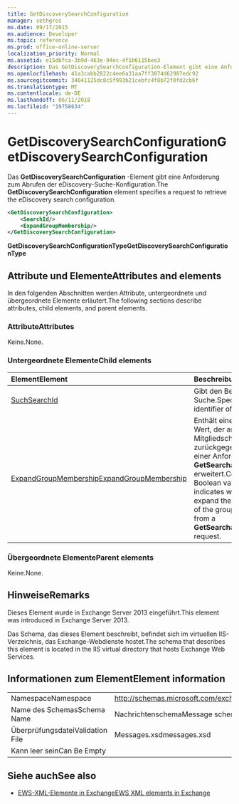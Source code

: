 ```yaml
---
title: GetDiscoverySearchConfiguration
manager: sethgros
ms.date: 09/17/2015
ms.audience: Developer
ms.topic: reference
ms.prod: office-online-server
localization_priority: Normal
ms.assetid: e15dbfca-3b9d-463e-94ec-4f1b6115bee3
description: Das GetDiscoverySearchConfiguration-Element gibt eine Anforderung zum Abrufen der eDiscovery-Suche-Konfiguration.
ms.openlocfilehash: 41a3cabb2822c4ee6a31aa7ff3074d62987edc92
ms.sourcegitcommit: 34041125dc8c5f993b21cebfc4f8b72f0fd2cb6f
ms.translationtype: MT
ms.contentlocale: de-DE
ms.lasthandoff: 06/11/2018
ms.locfileid: "19758634"
---
```

# <a name="getdiscoverysearchconfiguration"></a><span data-ttu-id="a83b8-103">GetDiscoverySearchConfiguration</span><span class="sxs-lookup"><span data-stu-id="a83b8-103">GetDiscoverySearchConfiguration</span></span>

<span data-ttu-id="a83b8-104">Das **GetDiscoverySearchConfiguration** -Element gibt eine Anforderung zum Abrufen der eDiscovery-Suche-Konfiguration.</span><span class="sxs-lookup"><span data-stu-id="a83b8-104">The **GetDiscoverySearchConfiguration** element specifies a request to retrieve the eDiscovery search configuration.</span></span> 
  
```XML
<GetDiscoverySearchConfiguration>
    <SearchId/>
    <ExpandGroupMembership/>
</GetDiscoverySearchConfiguration>
```

 <span data-ttu-id="a83b8-105">**GetDiscoverySearchConfigurationType**</span><span class="sxs-lookup"><span data-stu-id="a83b8-105">**GetDiscoverySearchConfigurationType**</span></span>
## <a name="attributes-and-elements"></a><span data-ttu-id="a83b8-106">Attribute und Elemente</span><span class="sxs-lookup"><span data-stu-id="a83b8-106">Attributes and elements</span></span>

<span data-ttu-id="a83b8-107">In den folgenden Abschnitten werden Attribute, untergeordnete und übergeordnete Elemente erläutert.</span><span class="sxs-lookup"><span data-stu-id="a83b8-107">The following sections describe attributes, child elements, and parent elements.</span></span>
  
### <a name="attributes"></a><span data-ttu-id="a83b8-108">Attribute</span><span class="sxs-lookup"><span data-stu-id="a83b8-108">Attributes</span></span>

<span data-ttu-id="a83b8-109">Keine.</span><span class="sxs-lookup"><span data-stu-id="a83b8-109">None.</span></span>
  
### <a name="child-elements"></a><span data-ttu-id="a83b8-110">Untergeordnete Elemente</span><span class="sxs-lookup"><span data-stu-id="a83b8-110">Child elements</span></span>

|<span data-ttu-id="a83b8-111">**Element**</span><span class="sxs-lookup"><span data-stu-id="a83b8-111">**Element**</span></span>|<span data-ttu-id="a83b8-112">**Beschreibung**</span><span class="sxs-lookup"><span data-stu-id="a83b8-112">**Description**</span></span>|
|:-----|:-----|
|[<span data-ttu-id="a83b8-113">Such</span><span class="sxs-lookup"><span data-stu-id="a83b8-113">SearchId</span></span>](searchid.md) <br/> |<span data-ttu-id="a83b8-114">Gibt den Bezeichner der Suche.</span><span class="sxs-lookup"><span data-stu-id="a83b8-114">Specifies the identifier of the search.</span></span>  <br/> |
|[<span data-ttu-id="a83b8-115">ExpandGroupMembership</span><span class="sxs-lookup"><span data-stu-id="a83b8-115">ExpandGroupMembership</span></span>](expandgroupmembership.md) <br/> |<span data-ttu-id="a83b8-116">Enthält einen booleschen Wert, der angibt, ob die Mitgliedschaft der Gruppe zurückgegeben, die aus einer Anforderung **GetSearchableMailboxes** erweitert.</span><span class="sxs-lookup"><span data-stu-id="a83b8-116">Contains a Boolean value that indicates whether to expand the membership of the group returned from a **GetSearchableMailboxes** request.</span></span>  <br/> |
   
### <a name="parent-elements"></a><span data-ttu-id="a83b8-117">Übergeordnete Elemente</span><span class="sxs-lookup"><span data-stu-id="a83b8-117">Parent elements</span></span>

<span data-ttu-id="a83b8-118">Keine.</span><span class="sxs-lookup"><span data-stu-id="a83b8-118">None.</span></span>
  
## <a name="remarks"></a><span data-ttu-id="a83b8-119">Hinweise</span><span class="sxs-lookup"><span data-stu-id="a83b8-119">Remarks</span></span>

<span data-ttu-id="a83b8-120">Dieses Element wurde in Exchange Server 2013 eingeführt.</span><span class="sxs-lookup"><span data-stu-id="a83b8-120">This element was introduced in Exchange Server 2013.</span></span>
  
<span data-ttu-id="a83b8-121">Das Schema, das dieses Element beschreibt, befindet sich im virtuellen IIS-Verzeichnis, das Exchange-Webdienste hostet.</span><span class="sxs-lookup"><span data-stu-id="a83b8-121">The schema that describes this element is located in the IIS virtual directory that hosts Exchange Web Services.</span></span>
  
## <a name="element-information"></a><span data-ttu-id="a83b8-122">Informationen zum Element</span><span class="sxs-lookup"><span data-stu-id="a83b8-122">Element information</span></span>

|||
|:-----|:-----|
|<span data-ttu-id="a83b8-123">Namespace</span><span class="sxs-lookup"><span data-stu-id="a83b8-123">Namespace</span></span>  <br/> |http://schemas.microsoft.com/exchange/services/2006/messages  <br/> |
|<span data-ttu-id="a83b8-124">Name des Schemas</span><span class="sxs-lookup"><span data-stu-id="a83b8-124">Schema Name</span></span>  <br/> |<span data-ttu-id="a83b8-125">Nachrichtenschema</span><span class="sxs-lookup"><span data-stu-id="a83b8-125">Message schema</span></span>  <br/> |
|<span data-ttu-id="a83b8-126">Überprüfungsdatei</span><span class="sxs-lookup"><span data-stu-id="a83b8-126">Validation File</span></span>  <br/> |<span data-ttu-id="a83b8-127">Messages.xsd</span><span class="sxs-lookup"><span data-stu-id="a83b8-127">messages.xsd</span></span>  <br/> |
|<span data-ttu-id="a83b8-128">Kann leer sein</span><span class="sxs-lookup"><span data-stu-id="a83b8-128">Can Be Empty</span></span>  <br/> ||
   
## <a name="see-also"></a><span data-ttu-id="a83b8-129">Siehe auch</span><span class="sxs-lookup"><span data-stu-id="a83b8-129">See also</span></span>



- [<span data-ttu-id="a83b8-130">EWS-XML-Elemente in Exchange</span><span class="sxs-lookup"><span data-stu-id="a83b8-130">EWS XML elements in Exchange</span></span>](ews-xml-elements-in-exchange.md)

